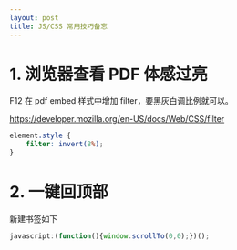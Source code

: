 ```yaml
---
layout: post
title: JS/CSS 常用技巧备忘
---
```


# 1. 浏览器查看 PDF 体感过亮

F12 在 pdf embed 样式中增加 filter，要黑灰白调比例就可以。

https://developer.mozilla.org/en-US/docs/Web/CSS/filter

```css
element.style {
	filter: invert(8%);
}
````

# 2. 一键回顶部

新建书签如下

```js
javascript:(function(){window.scrollTo(0,0);})();
```
